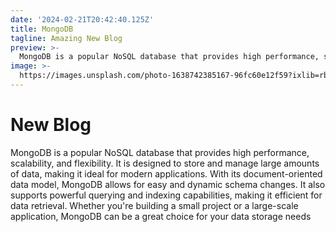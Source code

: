 ```yaml
---
date: '2024-02-21T20:42:40.125Z'
title: MongoDB
tagline: Amazing New Blog
preview: >-
  MongoDB is a popular NoSQL database that provides high performance, scalability, and flexibility. It is designed to store and manage large amounts of data, making it ideal for modern applications. With its document-oriented data model, MongoDB allows for easy and dynamic schema changes. It also supports powerful querying and indexing capabilities, making it efficient for data retrieval. Whether you're building a small project or a large-scale application, MongoDB can be a great choice for your data storage needs.
image: >-
  https://images.unsplash.com/photo-1638742385167-96fc60e12f59?ixlib=rb-1.2.1&ixid=MnwxMjA3fDB8MHxwaG90by1wYWdlfHx8fGVufDB8fHx8&auto=format&fit=crop&w=1632&q=80
---
```

# New Blog
 MongoDB is a popular NoSQL database that provides high performance, scalability, and flexibility. It is designed to store and manage large amounts of data, making it ideal for modern applications. With its document-oriented data model, MongoDB allows for easy and dynamic schema changes. It also supports powerful querying and indexing capabilities, making it efficient for data retrieval. Whether you're building a small project or a large-scale application, MongoDB can be a great choice for your data storage needs
